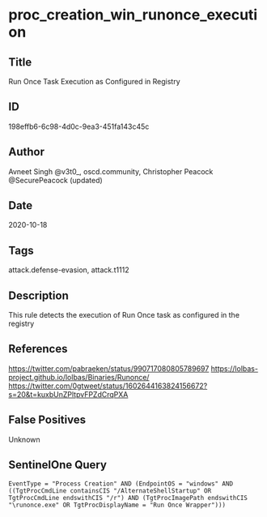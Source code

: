 # proc_creation_win_runonce_execution

## Title
Run Once Task Execution as Configured in Registry

## ID
198effb6-6c98-4d0c-9ea3-451fa143c45c

## Author
Avneet Singh @v3t0_, oscd.community, Christopher Peacock @SecurePeacock (updated)

## Date
2020-10-18

## Tags
attack.defense-evasion, attack.t1112

## Description
This rule detects the execution of Run Once task as configured in the registry

## References
https://twitter.com/pabraeken/status/990717080805789697
https://lolbas-project.github.io/lolbas/Binaries/Runonce/
https://twitter.com/0gtweet/status/1602644163824156672?s=20&t=kuxbUnZPltpvFPZdCrqPXA

## False Positives
Unknown

## SentinelOne Query
```
EventType = "Process Creation" AND (EndpointOS = "windows" AND ((TgtProcCmdLine containsCIS "/AlternateShellStartup" OR TgtProcCmdLine endswithCIS "/r") AND (TgtProcImagePath endswithCIS "\runonce.exe" OR TgtProcDisplayName = "Run Once Wrapper")))

```